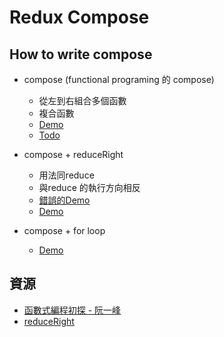 # Redux Compose

## How to write compose
- compose (functional programing 的 compose)
    * 從左到右組合多個函數        
    * 複合函數
    * [Demo](http://jsbin.com/xifuge/edit?js,console)
	* [Todo](http://jsbin.com/quhofa/edit?js,console)

- compose + reduceRight
    * 用法同reduce
    * 與reduce 的執行方向相反
    * [錯誤的Demo](http://jsbin.com/sinuze/edit?js,console)
    * [Demo](http://jsbin.com/wisupif/edit?js,console)
- compose + for loop
	* [Demo](http://jsbin.com/zeqero/edit?js,console)

## 資源
- [函數式編程初探 - 阮一峰](http://www.ruanyifeng.com/blog/2012/04/functional_programming.html)
- [reduceRight](https://msdn.microsoft.com/zh-tw/library/ff679979(v=vs.94).aspx)
